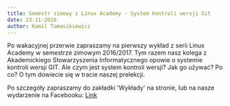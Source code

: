 ```yaml
---
title: Semestr zimowy z Linux Academy - System kontroli wersji Git
date: 23-11-2016
author: Kamil Tomasikiewicz
---
```

Po wakacyjnej przerwie zapraszamy na pierwszy wykład z serii Linux Academy w semestrze zimowym 2016/2017. Tym razem nasz kolega z Akademickiego Stowarzyszenia Informatycznego opowie o systemie kontroli wersji GIT. Ale czym jest system kontroli wersji? Jak go używać? Po co? O tym dowiecie się w tracie naszej prelekcji. 

Po szczegóły zapraszamy do zakładki 'Wykłady' na stronie, lub na nasze wydarzenie na Facebooku: <a href="https://www.facebook.com/events/101340417015696/">Link</a>



